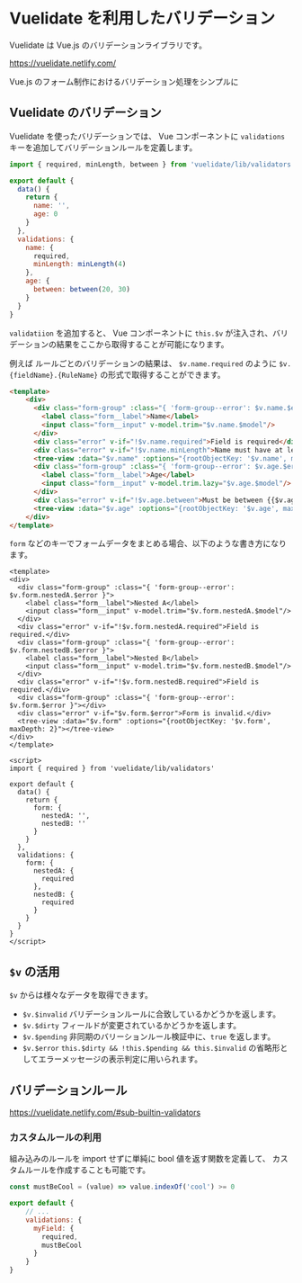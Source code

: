 # Vuelidate を利用したバリデーション

Vuelidate は Vue.js のバリデーションライブラリです。

https://vuelidate.netlify.com/

Vue.js のフォーム制作におけるバリデーション処理をシンプルに

## Vuelidate のバリデーション

Vuelidate を使ったバリデーションでは、 Vue コンポーネントに 
`validations` キーを追加してバリデーションルールを定義します。 

```js
import { required, minLength, between } from 'vuelidate/lib/validators'

export default {
  data() {
    return {
      name: '',
      age: 0
    }
  },
  validations: {
    name: {
      required,
      minLength: minLength(4)
    },
    age: {
      between: between(20, 30)
    }
  }
}
```

`validatiion` を追加すると、 Vue コンポーネントに
`this.$v` が注入され、バリデーションの結果をここから取得することが可能になります。

例えば ルールごとのバリデーションの結果は、
`$v.name.required` のように `$v.{fieldName}.{RuleName}` の形式で取得することができます。

```html
<template>
    <div>
      <div class="form-group" :class="{ 'form-group--error': $v.name.$error }">
        <label class="form__label">Name</label>
        <input class="form__input" v-model.trim="$v.name.$model"/>
      </div>
      <div class="error" v-if="!$v.name.required">Field is required</div>
      <div class="error" v-if="!$v.name.minLength">Name must have at least {{$v.name.$params.minLength.min}} letters.</div>
      <tree-view :data="$v.name" :options="{rootObjectKey: '$v.name', maxDepth: 2}"></tree-view>
      <div class="form-group" :class="{ 'form-group--error': $v.age.$error }">
        <label class="form__label">Age</label>
        <input class="form__input" v-model.trim.lazy="$v.age.$model"/>
      </div>
      <div class="error" v-if="!$v.age.between">Must be between {{$v.age.$params.between.min}} and {{$v.age.$params.between.max}}</div><span tabindex="0">Blur to see changes</span>
      <tree-view :data="$v.age" :options="{rootObjectKey: '$v.age', maxDepth: 2}"></tree-view>
    </div>
</template>

```

`form` などのキーでフォームデータをまとめる場合、以下のような書き方になります。

```vue
<template>
<div>
  <div class="form-group" :class="{ 'form-group--error': $v.form.nestedA.$error }">
    <label class="form__label">Nested A</label>
    <input class="form__input" v-model.trim="$v.form.nestedA.$model"/>
  </div>
  <div class="error" v-if="!$v.form.nestedA.required">Field is required.</div>
  <div class="form-group" :class="{ 'form-group--error': $v.form.nestedB.$error }">
    <label class="form__label">Nested B</label>
    <input class="form__input" v-model.trim="$v.form.nestedB.$model"/>
  </div>
  <div class="error" v-if="!$v.form.nestedB.required">Field is required.</div>
  <div class="form-group" :class="{ 'form-group--error': $v.form.$error }"></div>
  <div class="error" v-if="$v.form.$error">Form is invalid.</div>
  <tree-view :data="$v.form" :options="{rootObjectKey: '$v.form', maxDepth: 2}"></tree-view>
</div>
</template>

<script>
import { required } from 'vuelidate/lib/validators'

export default {
  data() {
    return {
      form: {
        nestedA: '',
        nestedB: ''
      }
    }
  },
  validations: {
    form: {
      nestedA: {
        required
      },
      nestedB: {
        required
      }
    }
  }
}
</script>
```

## `$v` の活用

`$v` からは様々なデータを取得できます。

- `$v.$invalid` バリデーションルールに合致しているかどうかを返します。
- `$v.$dirty` フィールドが変更されているかどうかを返します。
- `$v.$pending` 非同期のバリーションルール検証中に、`true` を返します。
- `$v.$error` `this.$dirty && !this.$pending && this.$invalid` の省略形としてエラーメッセージの表示判定に用いられます。

## バリデーションルール

 
https://vuelidate.netlify.com/#sub-builtin-validators

### カスタムルールの利用

組み込みのルールを import せずに単純に bool 値を返す関数を定義して、
カスタムルールを作成することも可能です。

```js
const mustBeCool = (value) => value.indexOf('cool') >= 0

export default {
    // ...
    validations: {
      myField: {
        required,
        mustBeCool
      }
    }    
}
```
